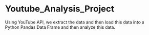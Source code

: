 # Youtube_Analysis_Project
Using YouTube API, we extract the data and then load this data into a Python Pandas Data Frame and then analyze this data.
